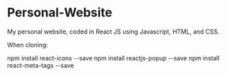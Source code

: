 # Personal-Website

My personal website, coded in React JS using Javascript, HTML, and CSS.


When cloning: 

npm install react-icons --save
npm install reactjs-popup --save
npm install react-meta-tags --save
 
